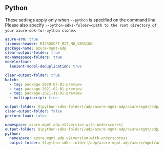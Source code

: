 ## Python

These settings apply only when `--python` is specified on the command line.
Please also specify `--python-sdks-folder=<path to the root directory of your azure-sdk-for-python clone>`.

```yaml $(track2)
azure-arm: true
license-header: MICROSOFT_MIT_NO_VERSION
package-name: azure-mgmt-adp
clear-output-folder: true
no-namespace-folders: true
modelerfour:
  lenient-model-deduplication: true
```

```yaml $(multiapi)
clear-output-folder: true
batch:
  - tag: package-2020-07-01-preview
  - tag: package-2021-02-01-preview
  - tag: package-2021-11-01-preview
  - multiapiscript: true
```

``` yaml $(multiapi)
output-folder: $(python-sdks-folder)/adp/azure-mgmt-adp/azure/mgmt/adp/
clear-output-folder: false
perform-load: false
```

``` yaml !$(multiapi)
namespace: azure.mgmt.adp.v$(version-with-underscores)
output-folder: $(python-sdks-folder)/adp/azure-mgmt-adp/azure/mgmt/adp/v$(version-with-underscores)
python:
  namespace: azure.mgmt.adp.v$(version-with-underscores)
  output-folder: $(python-sdks-folder)/adp/azure-mgmt-adp/azure/mgmt/adp/v$(version-with-underscores)
```
